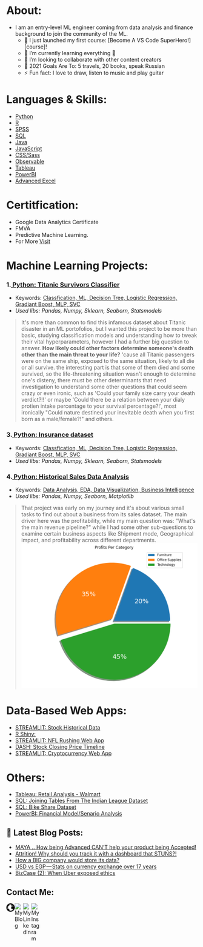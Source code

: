 # About:

- I am an entry-level ML engineer coming from data analysis and finance background to join the community of the ML.
  - 🔭 I just launched my first course: [Become A VS Code SuperHero!][course]!
  - 🌱 I’m currently learning everything 🤣
  - 👯 I’m looking to collaborate with other content creators
  - 🥅 2021 Goals Are To: 5 travels, 20 books, speak Russian
  - ⚡ Fun fact: I love to draw, listen to music and play guitar

# Languages & Skills:
- [Python](https://github.com/taricov?tab=repositories)         
- [R]()
- [SPSS]()
- [SQL](https://www.kaggle.com/taricov/sql-snippets-bike-share-dataset)
- [Java](https://github.com/taricov?tab=repositories)
- [JavaScript](https://github.com/taricov?tab=repositories)
- [CSS/Sass](https://codepen.io/taricov/pens/public?cursor=ZD0xJm89MCZwPTEmdj01MDM4MDQ5Mg==)
- [Observable]()
- [Tableau](https://medium.com/geekculture/attrition-why-should-you-track-it-with-a-dashboard-that-stuns-2e50663f0e21?source=user_profile---------1----------------------------)
- [PowerBI](https://app.powerbi.com/groups/me/reports/cc818e03-c473-4d97-994c-be7c8ac778a6?ctid=0b6fac1e-c1ac-4214-bd79-eb9321e7de42&pbi_source=linkShare)
- [Advanced Excel]()
  
 
# Certitfication:
- Google Data Analytics Certificate
- FMVA
- Predictive Machine Learning.
- For More [Visit](https://www.linkedin.com/in/taricov/)

# Machine Learning Projects:

### 1.[ Python: Titanic Survivors Classifier](https://github.com/taricov/titanic_survivors_classificier)
   - Keywords: [Classfication, ML, Decision Tree, Logistic Regression, Gradiant Boost, MLP, SVC]()
   - *Used libs: Pandas, Numpy, Sklearn, Seaborn, Statsmodels*

> It's more than common to find this infamous dataset about Titanic disaster in an ML portofolios, but I wanted this project to be more than basic, studying classification models and understanding how to tweak their vital hyperparameters, however I had a further big question to answer. **How likely could other factors determine someone's death other than the main threat to your life?** 'cause all Titanic passengers were on the same ship, exposed to the same situation, likely to all die or all survive. the interesting part is that some of them died and some survived, so the life-threatening situation wasn't enough to determine one's disteny, there must be other determinants that need investigation to understand some other questions that could seem crazy or even ironic, such as 'Could your family size carry your death verdict?!!' or maybe 'Could there be a relation between your dialy protien intake percentage to your survival percentage?!', most ironically "Could nature destined your inevitable death when you first born as a male/female?!" and others.

### 3.[ Python: Insurance dataset](https://github.com/taricov/titanic_survivors_classificier)
   - Keywords: [Classfication, ML, Decision Tree, Logistic Regression, Gradiant Boost, MLP, SVC]()
   - *Used libs: Pandas, Numpy, Sklearn, Seaborn, Statsmodels*

### 4.[ Python: Historical Sales Data Analysis](https://www.kaggle.com/taricov/python-sales-sheet-analysis)
   - Keywords: [Data Analysis, EDA, Data Visualization, Business Intelligence]()
   - *Used libs: Pandas, Numpy, Seaborn, Matplotlib*

> That project was early on my journey and it's about various small tasks to find out about a business from its sales dataset. The main driver here was the profitability, while my main question was: "What's the main revenue pipeline?" while I had some other sub-questions to examine certain business aspects like Shipment mode, Geographical impact, and profitability across different departments. <br/>
![A Pie Chart!](./imgs/pie.png)

# Data-Based Web Apps:

- [ STREAMLIT: Stock Historical Data](https://github.com/taricov/Stock_Web_App)<br/>
- [ R Shiny: ]()<br/>
- [ STREAMLIT: NFL Rushing Web App](https://github.com/taricov/NFL_web-app)<br/>
- [ DASH: Stock Closing Price Timeline](https://github.com/taricov/DASH_Interactive_Stocks_Web_App)<br/>
- [ STREAMLIT: Cryptocurrency Web App](https://github.com/taricov/Cryptocurrency_App)<br/>

# Others:

- [ Tableau: Retail Analysis - Walmart](https://public.tableau.com/app/profile/taric.ov/viz/RetailAnalysis-Walmart/RetailAnalysiswithWalmartData)<br/>
- [ SQL: Joining Tables From The Indian League Dataset](https://www.kaggle.com/taricov/sql-snippets-tabular-data-joining-value-mapping)<br/>
- [ SQL: Bike Share Dataset](https://www.kaggle.com/taricov/sql-snippets-bike-share-dataset)<br/>
- [ PowerBI: Financial Model/Senario Analysis](https://app.powerbi.com/groups/me/reports/cc818e03-c473-4d97-994c-be7c8ac778a6?ctid=0b6fac1e-c1ac-4214-bd79-eb9321e7de42&pbi_source=linkShare)<br/>

## 📕 Latest Blog Posts:

<!-- BLOG-POST-LIST:START -->
- [MAYA .. How being Advanced CAN’T help your product being Accepted!](https://medium.com/geekculture/maya-how-being-advanced-cant-help-your-product-being-accepted-8bcc7ad97da2?source=rss-35f5c1b349a7------2)
- [Attrition! Why should you track it with a dashboard that STUNS?!](https://medium.com/geekculture/attrition-why-should-you-track-it-with-a-dashboard-that-stuns-2e50663f0e21?source=rss-35f5c1b349a7------2)
- [How a BIG company would store its data?](https://medium.com/geekculture/how-a-big-company-would-store-its-data-3cca5009562e?source=rss-35f5c1b349a7------2)
- [USD vs EGP — Stats on currency exchange over 17 years](https://taric-ov.medium.com/usd-vs-egp-stats-on-currency-exchange-over-17-years-5dd10517961d?source=rss-35f5c1b349a7------2)
- [BizCase (2): When Uber exposed ethics](https://taric-ov.medium.com/bizcase-2-when-uber-exposed-ethics-b075dcdb7922?source=rss-35f5c1b349a7------2)
<!-- BLOG-POST-LIST:END -->


## Contact Me:

[<img align="left" alt="My Website" width="22px" src="https://raw.githubusercontent.com/iconic/open-iconic/master/svg/globe.svg" />][website]
[<img align="left" alt="My Blog" width="22px" src="https://cdn.jsdelivr.net/npm/simple-icons@3.13.0/icons/medium.svg" />][Medium]
[<img align="left" alt="My LinkedIn" width="22px" src="https://cdn.jsdelivr.net/npm/simple-icons@v3/icons/linkedin.svg" />][linkedin]
[<img align="left" alt="My Instagram" width="22px" src="https://cdn.jsdelivr.net/npm/simple-icons@v3/icons/instagram.svg" />][instagram]


[website]: https://myweb.com
[Medium]: https://taric-ov.medium.com/
[instagram]: https://www.instagram.com/taric.ov/
[linkedin]: https://www.linkedin.com/in/taricov/
